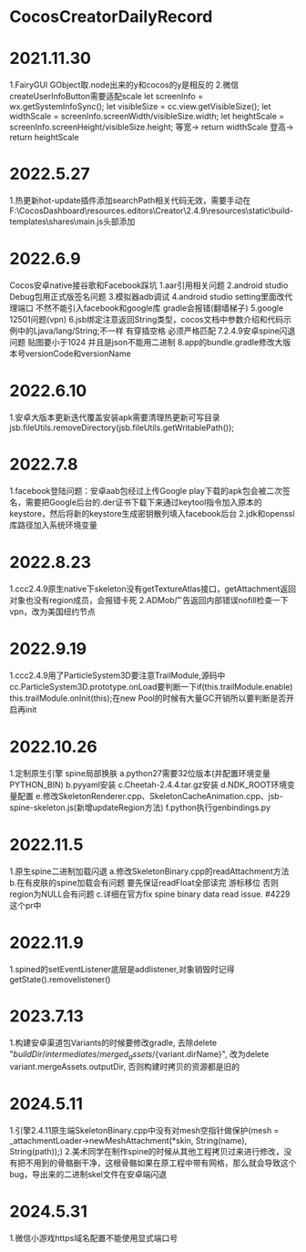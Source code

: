 # CocosCreatorDailyRecord
# 2021.11.30
1.FairyGUI GObject取.node出来的y和cocos的y是相反的
2.微信createUserInfoButton需要适配scale
     let screenInfo = wx.getSystemInfoSync();
     let visibleSize = cc.view.getVisibleSize(); 
     let widthScale = screenInfo.screenWidth/visibleSize.width;
     let heightScale = screenInfo.screenHeight/visibleSize.height;
     等宽-> return widthScale
     登高-> return heightScale
# 2022.5.27
1.热更新hot-update插件添加searchPath相关代码无效，需要手动在F:\CocosDashboard\resources\.editors\Creator\2.4.9\resources\static\build-templates\shares\main.js头部添加
# 2022.6.9
Cocos安卓native接谷歌和Facebook踩坑
1.aar引用相关问题
2.android studio Debug包用正式版签名问题
3.模拟器adb调试
4.android studio setting里面改代理端口 不然不能引入facebook和google库 gradle会报错(翻墙梯子)
5.google 12501问题(vpn)
6.jsb绑定注意返回String类型，cocos文档中参数介绍和代码示例中的Ljava/lang/String;不一样 有穿插空格 必须严格匹配
7.2.4.9安卓spine闪退问题 贴图要小于1024 并且是json不能用二进制
8.app的bundle.gradle修改大版本号versionCode和versionName
# 2022.6.10
1.安卓大版本更新迭代覆盖安装apk需要清理热更新可写目录 jsb.fileUtils.removeDirectory(jsb.fileUtils.getWritablePath());
# 2022.7.8
1.facebook登陆问题：安卓aab包经过上传Google play下载的apk包会被二次签名，需要把Google后台的.der证书下载下来通过keytool指令加入原本的keystore，然后将新的keystore生成密钥散列填入facebook后台
2.jdk和openssl库路径加入系统环境变量
# 2022.8.23
1.ccc2.4.9原生native下skeleton没有getTextureAtlas接口，getAttachment返回对象也没有region成员，会报错卡死
2.ADMob广告返回内部错误nofill检查一下vpn，改为美国纽约节点
# 2022.9.19
1.ccc2.4.9用了ParticleSystem3D要注意TrailModule,源码中cc.ParticleSystem3D.prototype.onLoad要判断一下if(this.trailModule.enable) this.trailModule.onInit(this);在new Pool的时候有大量GC开销所以要判断是否开启再init
# 2022.10.26
1.定制原生引擎 spine局部换肤
     a.python27需要32位版本(并配置环境变量PYTHON_BIN)
     b.pyyaml安装
     c.Cheetah-2.4.4.tar.gz安装
     d.NDK_ROOT环境变量配置
     e.修改SkeletonRenderer.cpp、SkeletonCacheAnimation.cpp、jsb-spine-skeleton.js(新增updateRegion方法)
     f.python执行genbindings.py
# 2022.11.5
1.原生spine二进制加载闪退
     a.修改SkeletonBinary.cpp的readAttachment方法
     b.在有皮肤的spine加载会有问题 要先保证readFloat全部读完 游标移位 否则region为NULL会有问题
     c.详细在官方fix spine binary data read issue. #4229这个pr中
# 2022.11.9
1.spined的setEventListener底层是addlistener,对象销毁时记得getState().removelistener()
# 2023.7.13
1.构建安卓渠道包Variants的时候要修改gradle, 去除delete "${buildDir}/intermediates/merged_assets/${variant.dirName}", 改为delete variant.mergeAssets.outputDir, 否则构建时拷贝的资源都是旧的
# 2024.5.11
1.引擎2.4.11原生端SkeletonBinary.cpp中没有对mesh空指针做保护(mesh = _attachmentLoader->newMeshAttachment(*skin, String(name), String(path));)
2.美术同学在制作spine的时候从其他工程拷贝过来进行修改，没有把不用到的骨骼删干净，这根骨骼如果在原工程中带有网格，那么就会导致这个bug，导出来的二进制skel文件在安卓端闪退
# 2024.5.31
1.微信小游戏https域名配置不能使用显式端口号
